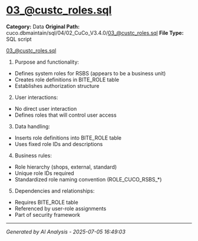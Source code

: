 # 03_@custc_roles.sql

**Category:** Data
**Original Path:** cuco.dbmaintain/sql/04/02_CuCo_V3.4.0/03_@custc_roles.sql
**File Type:** SQL script

03_@custc_roles.sql
1. Purpose and functionality:
- Defines system roles for RSBS (appears to be a business unit)
- Creates role definitions in BITE_ROLE table
- Establishes authorization structure

2. User interactions:
- No direct user interaction
- Defines roles that will control user access

3. Data handling:
- Inserts role definitions into BITE_ROLE table
- Uses fixed role IDs and descriptions

4. Business rules:
- Role hierarchy (shops, external, standard)
- Unique role IDs required
- Standardized role naming convention (ROLE_CUCO_RSBS_*)

5. Dependencies and relationships:
- Requires BITE_ROLE table
- Referenced by user-role assignments
- Part of security framework

---
*Generated by AI Analysis - 2025-07-05 16:49:03*
